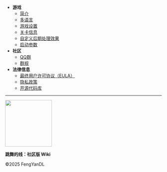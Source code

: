 - **游戏**
  - [简介](/home)
  - [多语言](dlce/localization.md)
  - [游戏设置](dlce/game-settings.md)
  - [关卡信息](dlce/level_information.md)
  - [自定义后期处理效果](dlce/custom_post_processing.md)
  - [启动参数](dlce/commands.md)
- **社区**
  - [QQ群](/dlce-group/about.md)
  - [群规](dlce-group/rules.md)
- **法律信息**
  - [最终用户许可协议（EULA）](dlce/eula.md)
  - [隐私政策](dlce/privacy.md)
  - [开源代码库](dlce/open-source.md)
***
<a href="https://afdian.com/a/fengyanDL"><img width="150" src="https://pic1.afdiancdn.com/static/img/welcome/button-sponsorme.png" alt=""></a>

<span><b>跳舞的线：社区版 Wiki</b></span>

<span>&copy;2025 FengYanDL</span>
